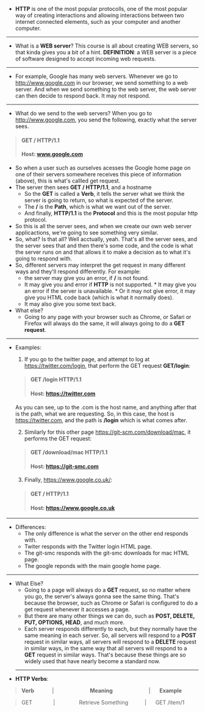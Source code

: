 * **HTTP** is one of the most popular protocolls, one of the
most popular way of creating interactions and allowing
interactions between two internet connected elements,
such as your computer and another computer.
---
* What is a **WEB server**? This course is all about creating
WEB servers, so that kinda gives you a bit of a hint.
**DEFINITION**: a WEB server is a piece of software designed
to accept incoming web requests.
---
* For example, Google has many web servers. Whenever we go
to http://www.google.com in our browser, we send something
to a web server. And when we send something to the web server,
the web server can then decide to respond back. It may not respond.
---
* What do we send to the web servers? When you go to http://www.google.com, you send the following, exactly what the server sees.  
 
> #### GET / HTTP/1.1  
> #### Host: www.google.com  

*  So when a user such as ourselves acesses the Google home page on one of their servers somewhere receives this piece of information (above), this is what's callled get request.
* The server then sees **GET / HTTP/1.1**, and a hostname
    * So the **GET** is called a **Verb**, it tells the server what we think the server is going to return, so what is expected of the server.
    * The **/** is the **Path**, which is what we want out of the server.
    * And finally, **HTTP/1.1** is the **Protocol** and this is the most popular http protocol.
* So this is all the server sees, and when we create our own web server applicactions, we're going to see something very similar.
* So, what? Is that all? Well acctually, yeah. That's all the server sees, and the server sees that and then there's some code, and the code is what the server runs on and that allows it to make a decision as to what it's going to respond with.
* So, different servers may interpret the get request in many different ways and they'll respond differently. For example:      
    * the server may give you an error, if **/** is not found. 
    * It may give you and error if **HTTP** is not supported. * It may give you an error if the server is unavailable. * Or it may not give error, it may give you HTML code back (which is what it normally does). 
    * It may also give you some text back.
* What else?
    * Going to any page with your browser such as Chrome, or Safari or Firefox will always do the same, it will always going to do a **GET request**.
---
* Examples:
    1) If you go to the twitter page, and attempt to log at https://twitter.com/login, that perform the GET request **GET/login**:
    > #### GET /login HTTP/1.1  
    > #### Host: https://twitter.com  

    As you can see, up to the .com is the host name, and anything after that is the path, what we are requesting.
    So, in this case, the host is https://twitter.com, and the path is **/login** which is what comes after.

    2) Similarly for this other page https://git-scm.com/download/mac, it performs the GET request:
    > #### GET /download/mac HTTP/1.1  
    > #### Host: https://git-smc.com

    3) Finally, https://www.google.co.uk/:
    > #### GET / HTTP/1.1
    > #### Host: https://www.google.co.uk
---
* Differences:
    * The only difference is what the server on the other end responds with.
    * Twiter responds with the Twitter login HTML page.
    * The git-smc responds with the git-smc downloads for mac HTML page.
    * The google reponds with the main google home page.
---
* What Else?
    * Going to a page will always do a **GET** request, so no matter where you go, the server's always gonna see the same thing. That's because the browser, such as Chrome or Safari is configured to do a get request whenever it accesses a page.
    * But there are many other things we can do, such as **POST, DELETE, PUT, OPTIONS, HEAD**, and much more.
    * Each server responds differently to each, but they normally have the same meaning in each server. So, all servers will respond to a **POST** request in similar ways, all servers will respond to a **DELETE** request in similar ways, in the same way that all servers will respond to a **GET** request in similar ways. That's because these things are so widely used that have nearly become a standard now.
    ---
* **HTTP Verbs**:
>**Verb**&nbsp;&nbsp;&nbsp;&nbsp;&nbsp;&nbsp;&nbsp;&nbsp;&nbsp;&nbsp;&nbsp;&nbsp;|&nbsp;&nbsp;&nbsp;&nbsp;&nbsp;&nbsp;&nbsp;&nbsp;&nbsp;&nbsp;&nbsp;&nbsp;&nbsp;&nbsp;&nbsp;&nbsp;&nbsp;&nbsp;&nbsp;&nbsp;&nbsp;&nbsp;&nbsp;&nbsp;**Meaning**&nbsp;&nbsp;&nbsp;&nbsp;&nbsp;&nbsp;&nbsp;&nbsp;&nbsp;&nbsp;&nbsp;&nbsp;&nbsp;&nbsp;&nbsp;&nbsp;&nbsp;&nbsp;&nbsp;&nbsp;&nbsp;&nbsp;&nbsp;&nbsp;|&nbsp;&nbsp;&nbsp;&nbsp;&nbsp;&nbsp;**Example**

>GET&nbsp;&nbsp;&nbsp;&nbsp;&nbsp;&nbsp;&nbsp;&nbsp;&nbsp;&nbsp;&nbsp;&nbsp;&nbsp;&nbsp;|&nbsp;&nbsp;&nbsp;&nbsp;&nbsp;&nbsp;&nbsp;&nbsp;&nbsp;&nbsp;&nbsp;&nbsp;&nbsp;&nbsp;&nbsp;&nbsp;Retrieve Something&nbsp;&nbsp;&nbsp;&nbsp;&nbsp;&nbsp;&nbsp;&nbsp;&nbsp;&nbsp;&nbsp;|&nbsp;&nbsp;&nbsp;&nbsp;&nbsp;&nbsp;GET /item/1